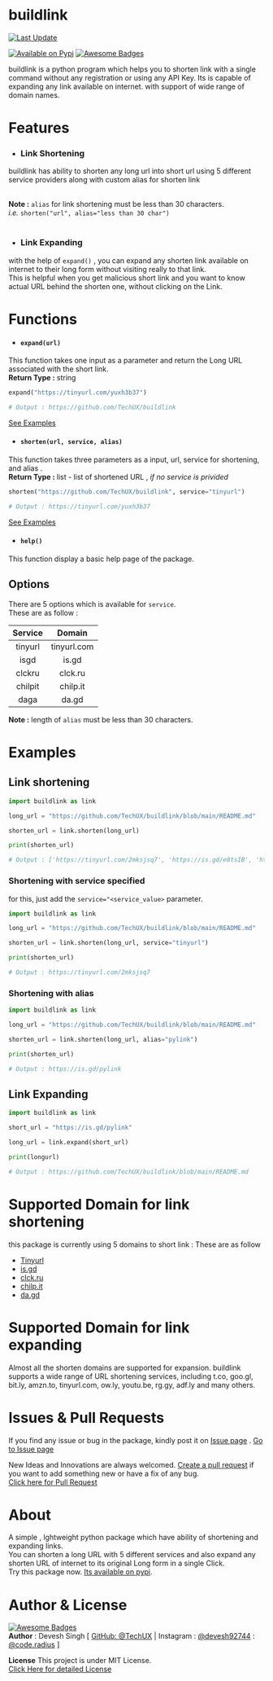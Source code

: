 # buildlink
[![Last Update](https://img.shields.io/badge/dynamic/xml?color=blue&label=Readme%20Last%20Updated&query=update&url=https%3A%2F%2Fraw.githubusercontent.com%2FTechUX%2Fbuildlink%2Fmain%2Flastupdate.xml&style=flat-square&?cacheSeconds=5)](https://github.com/TechUX/buildlink)

[![Available on Pypi](https://img.shields.io/badge/Available%20on%20-Pypi-brightgreen.svg?style=flat-square)](https://pypi.org/project/buildlink/)
[![Awesome Badges](https://img.shields.io/badge/Pypi-Install-brightgreen?logo=pypi)](https://pypi.org/project/buildlink/)

buildlink is a python program which helps you to shorten link with a single command without any registration or using any API Key. Its is capable of expanding any link available on internet. with support of wide range of domain names.

# Features
- ### Link Shortening
buildlink has ability to shorten any long url into short url using 5 different service providers along with custom alias for shorten link

 <br>**Note :** ```alias``` for link shortening must be less than 30 characters. <br>
 *i.e.* ```shorten("url", alias="less than 30 char")``` <br><br>
 

- ### Link Expanding
with the help of ```expand()``` , you can expand any shorten link available on internet to their long form without visiting really to that link. <br> This is helpful when you get malicious short link and you want to know actual URL behind the shorten one, without clicking on the Link.

# Functions
- #### ```expand(url)```
This function takes one input as a parameter and return the Long URL associated with the short link. <br>
**Return Type :**  string

```python
expand("https://tinyurl.com/yuxh3b37")

# Output : https://github.com/TechUX/buildlink
```
[See Examples](#examples)

- #### ```shorten(url, service, alias)```
This function takes three parameters as a input, url, service for shortening, and alias . <br>
**Return Type :** list - list of shortened URL , *if no service is privided*

```python
shorten("https://github.com/TechUX/buildlink", service="tinyurl")

# Output : https://tinyurl.com/yuxh3b37
```

[See Examples](#examples)

- #### ```help()```
This function display a basic help page of the package.

## Options
There are 5 options which is available for ```service```.
<br> These are as follow :

  | Service | Domain |
  |:---------: | :--------: |
  | tinyurl | tinyurl.com |
  | isgd | is.gd |
  | clckru | clck.ru |
  | chilpit | chilp.it |
  | daga | da.gd |
 
 **Note :** length of ```alias``` must be less than 30 characters.
 
# Examples
## Link shortening
```python
import buildlink as link

long_url = "https://github.com/TechUX/buildlink/blob/main/README.md"

shorten_url = link.shorten(long_url)

print(shorten_url)

# Output : ['https://tinyurl.com/2mksjsq7', 'https://is.gd/e8tsIB', 'https://clck.ru/33GnAf', 'http://chilp.it/6c70182\n', 'https://da.gd/tsttQ\n']
```

### Shortening with service specified 
for this, just add the ```service="<service_value>``` parameter.
```python
import buildlink as link

long_url = "https://github.com/TechUX/buildlink/blob/main/README.md"

shorten_url = link.shorten(long_url, service="tinyurl")

print(shorten_url)

# Output : https://tinyurl.com/2mksjsq7
```

### Shortening with alias
```python
import buildlink as link

long_url = "https://github.com/TechUX/buildlink/blob/main/README.md"

shorten_url = link.shorten(long_url, alias="pylink")

print(shorten_url)

# Output : https://is.gd/pylink

```

## Link Expanding
```python
import buildlink as link

short_url = "https://is.gd/pylink"

long_url = link.expand(short_url)

print(longurl)

# Output : https://github.com/TechUX/buildlink/blob/main/README.md
```


# Supported Domain for link shortening
this package is currently using 5 domains to short link :
These are as follow
 - [Tinyurl](https://tinyurl.com)
 - [is.gd](https://is.gd)
 - [clck.ru](https://clck.ru)
 - [chilp.it](http://chilp.it)
 - [da.gd](https://da.gd)

# Supported Domain for link expanding
Almost all the shorten domains are supported for expansion.
buildlink supports a wide range of URL shortening services, including t.co, goo.gl, bit.ly, amzn.to, tinyurl.com, ow.ly, youtu.be, rg.gy, adf.ly and many others.

# Issues & Pull Requests 

If you find any issue or bug in the package, kindly post it on [Issue page](https://github.com/TechUX/buildlink/issues) .
[Go to Issue page](https://github.com/TechUX/buildlink/issues)

New Ideas and Innovations are always welcomed. [Create a pull request](https://github.com/TechUX/buildlink/compare) if you want to add something new or have a fix of any bug.
<br>[Click here for Pull Request](https://github.com/TechUX/buildlink/pulls)


# About
A simple , lghtweight python package which have ability of shortening and expanding links.<br>
You can shorten a long URL with 5 different services and also expand any shorten URL of internet to its original Long form in a single Click.
<br>Try this package now. [Its available on pypi](https://pypi.org/project/buildlink/).

# Author & License
[![Awesome Badges](https://img.shields.io/badge/Made%20by-Devesh%20Singh-blue.svg)](https://instagram.com/code.radius) <br>
**Author** : Devesh Singh [ [GitHub: @TechUX](https://github.com/TechUX/) | Instagram : [@devesh92744](https://instagram.com/devesh92744) : [@code.radius](https://instagram.com/code.radius) ]

**License**
This project is under MIT License. 
<br>[Click Here for detailed License](https://github.com/TechUX/buildlink/blob/main/LICENSE)
